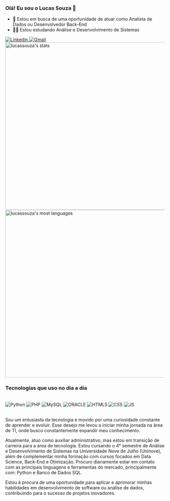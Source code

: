 ### Olá! Eu sou o Lucas Souza 👋

- 🔭 Estou em busca de uma oportunidade de atuar como Analista de Dados ou Desenvolvedor Back-End
- 👨‍🎓 Estou estudando Análise e Desenvolvimento de Sistemas

<a href="www.linkedin.com/in/lucas-souza04" target="_blank">
  <img
    aling="center"
    src="https://img.shields.io/badge/LinkedIn-0077B5?style=for-the-badge&logo=linkedin&logoColor=white"
    alt="Linkedin"
  />
</a>

<a href="santos.lucass2004@gmail.com" target="_blank">
  <img
    aling="center"
    src="https://img.shields.io/badge/Gmail-D14836?style=for-the-badge&logo=gmail&logoColor=white"
    alt="Gmail"
  />
</a>

<img width="530em" src="https://github-readme-stats.vercel.app/api?username=lucas-souza04&show_icons=true&theme=dracula" alt="lucassouza's stats"/>
<img width="530em" src="https://github-readme-stats.vercel.app/api/top-langs/?username=lucas-souza04&layout=compact&theme=dracula" alt="lucassouza's most languages"/>

### Tecnologias que uso no dia a dia

<div style="display: inline_block"><br/>
  <img aling="center" alt="Python" src="https://img.shields.io/badge/Python-14354C?style=for-the-badge&logo=python&logoColor=white"/>
  <img aling="center" alt="PHP" src="https://img.shields.io/badge/PHP-777BB4?style=for-the-badge&logo=php&logoColor=white"/>
  <img aling="center" alt="MySQL" src="https://img.shields.io/badge/MySQL-005C84?style=for-the-badge&logo=mysql&logoColor=white"/>
  <img aling="center" alt="ORACLE" src="https://img.shields.io/badge/Oracle-F80000?style=for-the-badge&logo=Oracle&logoColor=white"/>
  <img aling="center" alt="HTML5" src="https://img.shields.io/badge/HTML5-E34F26?style=for-the-badge&logo=html5&logoColor=white"/>
  <img aling="center" alt="CSS" src="https://img.shields.io/badge/CSS3-1572B6?style=for-the-badge&logo=css3&logoColor=white"/>
  <img aling="center" alt="JS" src="https://img.shields.io/badge/JavaScript-323330?style=for-the-badge&logo=javascript&logoColor=F7DF1E"/>
</div><br/>

Sou um entusiasta da tecnologia e movido por uma curiosidade constante de aprender e evoluir. Esse desejo me levou a iniciar minha jornada na área de TI, onde busco constantemente expandir meu conhecimento.

Atualmente, atuo como auxiliar administrativo, mas estou em transição de carreira para a área de tecnologia. Estou cursando o 4° semestre de Análise e Desenvolvimento de Sistemas na Universidade Nove de Julho (Uninove), além de complementar minha formação com cursos focados em Data Science, Back-End e Otimização. Procuro diariamente estar em contato com as principais linguagens e ferramentas do mercado, principalmente com: Python e Banco de Dados SQL.

Estou à procura de uma oportunidade para aplicar e aprimorar minhas habilidades em desenvolvimento de software ou análise de dados, contribuindo para o sucesso de projetos inovadores.
